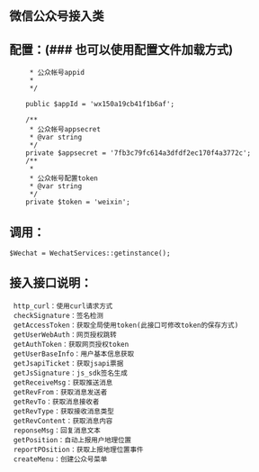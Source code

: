 ﻿##  微信公众号接入类
##  配置：(### 也可以使用配置文件加载方式)
```/**
     * 公众帐号appid
     *
     */

    public $appId = 'wx150a19cb41f1b6af';

    /**
     * 公众帐号appsecret
     * @var string
     */
    private $appsecret = '7fb3c79fc614a3dfdf2ec170f4a3772c';
    /**
     *
     * 公众帐号配置token
     * @var string
     */
    private $token = 'weixin';
```
## 调用：
    $Wechat = WechatServices::getinstance();
## 接入接口说明：
     http_curl：使用curl请求方式
     checkSignature：签名检测
     getAccessToken：获取全局使用token(此接口可修改token的保存方式)
     getUserWebAuth：网页授权跳转
     getAuthToken：获取网页授权token
     getUserBaseInfo：用户基本信息获取
     getJsapiTicket：获取jsapi票据
     getJsSignature：js_sdk签名生成
     getReceiveMsg：获取推送消息
     getRevFrom：获取消息发送者
     getRevTo：获取消息接收者
     getRevType：获取接收消息类型
     getRevContent：获取消息内容
     reponseMsg：回复消息文本
     getPosition：自动上报用户地理位置
     reportPOsition：获取上报地理位置事件
     createMenu：创建公众号菜单